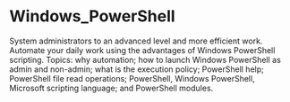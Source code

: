 # Windows_PowerShell
System administrators to an advanced level and more efficient work. Automate your daily work using the advantages of Windows PowerShell scripting.   Topics: why automation; how to launch Windows PowerShell as admin and non-admin; what is the execution policy; PowerShell help; PowerShell file read operations; PowerShell, Windows PowerShell, Microsoft scripting language; and PowerShell modules.
